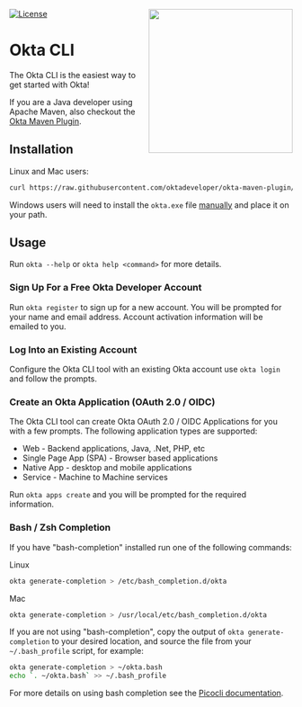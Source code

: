 [<img src="https://aws1.discourse-cdn.com/standard14/uploads/oktadev/original/1X/0c6402653dfb70edc661d4976a43a46f33e5e919.png" align="right" width="256px"/>](https://devforum.okta.com/)
[![License](https://img.shields.io/badge/License-Apache%202.0-blue.svg)](https://opensource.org/licenses/Apache-2.0)

Okta CLI
========

The Okta CLI is the easiest way to get started with Okta! 

If you are a Java developer using Apache Maven, also checkout the [Okta Maven Plugin](maven-plugin/README.md). 

## Installation 

Linux and Mac users:

```bash
curl https://raw.githubusercontent.com/oktadeveloper/okta-maven-plugin/cli/cli/src/main/scripts/install.sh | sh
```

Windows users will need to install the `okta.exe` file [manually](https://raw.githubusercontent.com/oktadeveloper/okta-maven-plugin/cli-test-dist/okta-cli-windows-latest-x86_64.exe.zip) and place it on your path.

## Usage

Run `okta --help` or `okta help <command>` for more details.

### Sign Up For a Free Okta Developer Account

Run `okta register` to sign up for a new account.  You will be prompted for your name and email address.  Account activation information will be emailed to you.

### Log Into an Existing Account

Configure the Okta CLI tool with an existing Okta account use `okta login` and follow the prompts.  

### Create an Okta Application (OAuth 2.0 / OIDC)

The Okta CLI tool can create Okta OAuth 2.0 / OIDC Applications for you with a few prompts. The following application types are supported:
- Web - Backend applications, Java, .Net, PHP, etc
- Single Page App (SPA) - Browser based applications
- Native App - desktop and mobile applications
- Service - Machine to Machine services

Run `okta apps create` and you will be prompted for the required information.

### Bash / Zsh Completion

If you have "bash-completion" installed run one of the following commands:

Linux

```sh
okta generate-completion > /etc/bash_completion.d/okta
```

Mac

```sh
okta generate-completion > /usr/local/etc/bash_completion.d/okta
```

If you are not using "bash-completion", copy the output of `okta generate-completion` to your desired location, and source the file from your `~/.bash_profile` script, for example:

```sh
okta generate-completion > ~/okta.bash
echo `. ~/okta.bash` >> ~/.bash_profile
```

For more details on using bash completion see the [Picocli documentation](https://picocli.info/autocomplete.html#_installing_completion_scripts_permanently_in_bashzsh).
